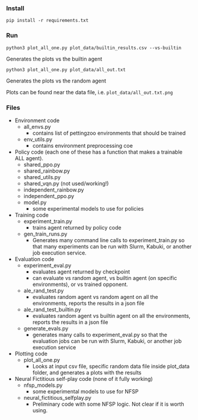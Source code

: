 ### Install

```
pip install -r requirements.txt 
```

### Run

```
python3 plot_all_one.py plot_data/builtin_results.csv --vs-builtin
```

Generates the plots vs the builtin agent

```
python3 plot_all_one.py plot_data/all_out.txt  
```

Generates the plots vs the random agent

Plots can be found near the data file, i.e. `plot_data/all_out.txt.png`


### Files

* Environment code
    * all_envs.py  
        * contains list of pettingzoo environments that should be trained
    * env_utils.py
        * contains environment preprocessing coe
* Policy code (each one of these has a function that makes a trainable ALL agent).
    * shared_ppo.py
    * shared_rainbow.py
    * shared_utils.py
    * shared_vqn.py (not used/working!)
    * independent_rainbow.py
    * independent_ppo.py
    * model.py
        * some experimental models to use for policies
*  Training code
    * experiment_train.py
        * trains agent returned by policy code
    * gen_train_runs.py
        * Generates many command line calls to experiment_train.py so that many experiments can be run with Slurm, Kabuki, or another job execution service.
* Evaluation code
    * experiment_eval.py
        * evaluates agent returned by checkpoint
        * can evaluate vs random agent, vs builtin agent (on specific environments), or vs trained opponent.
    * ale_rand_test.py
        * evaluates random agent vs random agent on all the environments, reports the results in a json file
    * ale_rand_test_builtin.py
        * evaluates random agent vs builtin agent on all the environments, reports the results in a json file
    * generate_evals.py
        * generates many calls to experiment_eval.py so that the evaluation jobs can be run with Slurm, Kabuki, or another job execution service
* Plotting code
    * plot_all_one.py
        * Looks at input csv file, specific random data file inside plot_data folder, and generates a plots with the results
* Neural Fictitious self-play code (none of it fully working)
    * nfsp_models.py
        * some experimental models to use for NFSP
    * neural_fictitious_selfplay.py
        * Preliminary code with some NFSP logic. Not clear if it is worth using.
